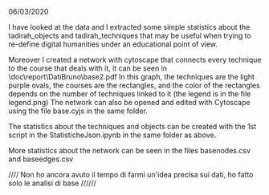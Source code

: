 06/03/2020

I have looked at the data and I extracted some simple statistics about the tadirah_objects and tadirah_techniques
that may be useful when trying to re-define digital humanities under an educational point of view.

Moreover I created a network with cytoscape that connects every technique to the course that deals with it, it can be seen in \doc\report\DatiBruno\base2.pdf
In this graph, the techniques are the light purple ovals, the courses are the rectangles, and the color of the rectangles depends on
the number of techniques linked to it (the legend is in the file legend.png)
The network can also be opened and edited with Cytoscape using the file base.cyjs in the same folder.

The statistics about the techniques and objects can be created with the 1st script in the StatisticheJson.ipynb in the same folder as above.

More statistics about the network can be seen in the files basenodes.csv and baseedges.csv

//// Non ho ancora avuto il tempo di farmi un'idea precisa sui dati, ho fatto solo le analisi di base //////
